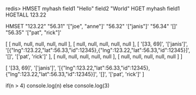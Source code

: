 redis> HMSET myhash field1 "Hello" field2 "World"
HGET myhash field1
HGETALL 123.22

HMSET "123.22" "56.31" '["joe", "anne"]' "56.32" '["janis"]' "56.34" '[]' "56.35" '["pat", "rick"]'





 [ [ null, null, null, null, null ],
  [ null, null, null, null, null ],
  [ '[33, 69]',
    '[\'janis\']',
    '[{"lng":123.22,"lat":56.33,"id":12345},{"lng":123.22,"lat":56.33,"id":12345}]',
    '[]',
    '[\'pat\', \'rick\']' ],
  [ null, null, null, null, null ],
  [ null, null, null, null, null ] ]



  [ '[33, 69]',
  '[\'janis\']',
  '[{"lng":123.22,"lat":56.33,"id":12345},{"lng":123.22,"lat":56.33,"id":12345}]',
  '[]',
  '[\'pat\', \'rick\']' ]

  if(n > 4) console.log(n)
  else console.log(3)




  